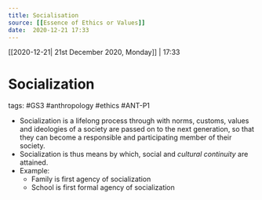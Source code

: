 ```yaml
---
title: Socialisation
source: [[Essence of Ethics or Values]]
date:  2020-12-21 17:33
---
```

[[2020-12-21| 21st December 2020, Monday]] |  17:33

# Socialization
tags: #GS3 #anthropology #ethics #ANT-P1 

- Socialization is a lifelong process through with norms, customs, values and ideologies of a society are passed on to the next generation, so that they can become a responsible and participating member of their society. 
- Socialization is thus means by which, social and *cultural continuity* are attained.
- Example: 
	- Family is first agency of socialization
	-	School is first formal agency of socialization





